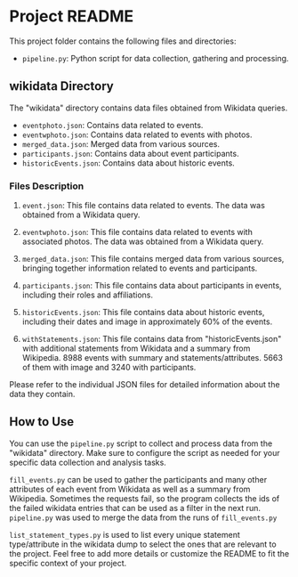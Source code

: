 # Project README

This project folder contains the following files and directories:

- `pipeline.py`: Python script for data collection, gathering and processing.

## wikidata Directory

The "wikidata" directory contains data files obtained from Wikidata queries.

- `eventphoto.json`: Contains data related to events.
- `eventwphoto.json`: Contains data related to events with photos.
- `merged_data.json`: Merged data from various sources.
- `participants.json`: Contains data about event participants.
- `historicEvents.json`: Contains data about historic events.

### Files Description

1. `event.json`: This file contains data related to events. The data was obtained from a Wikidata query.

2. `eventwphoto.json`: This file contains data related to events with associated photos. The data was obtained from a Wikidata query.

3. `merged_data.json`: This file contains merged data from various sources, bringing together information related to events and participants.

4. `participants.json`: This file contains data about participants in events, including their roles and affiliations.
 
5. `historicEvents.json`: This file contains data about historic events, including their dates and image in approximately 60% of the events.

6. `withStatements.json`: This file contains data from "historicEvents.json" with additional statements from Wikidata and a summary from Wikipedia.
8988 events with summary and statements/attributes. 5663 of them with image and 3240 with participants. 

Please refer to the individual JSON files for detailed information about the data they contain. 

## How to Use

You can use the `pipeline.py` script to collect and process data from the "wikidata" directory. Make sure to configure the script as needed for your specific data collection and analysis tasks.

`fill_events.py` can be used to gather the participants and many other attributes of each event from Wikidata as well as a summary from Wikipedia.
Sometimes the requests fail, so the program collects the ids of the failed wikidata entries that can be used as a filter in the next run.
`pipeline.py` was used to merge the data from the runs of `fill_events.py` 

`list_statement_types.py` is used to list every unique statement type/attribute in the wikidata dump to select the ones that are relevant to the project.
Feel free to add more details or customize the README to fit the specific context of your project.

